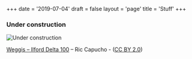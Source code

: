 +++
date = '2019-07-04'
draft = false
layout = 'page'
title = 'Stuff'
+++
### Under construction

![Under construction](/img/under_construction.jpg)

[Weggis – Ilford Delta 100](https://www.flickr.com/photos/ric_capucho/24480326649/) – Ric Capucho - ([CC BY 2.0](https://creativecommons.org/licenses/by/2.0/deed.it))
